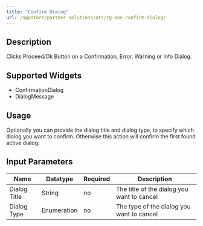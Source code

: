 ```yaml
---
title: "Confirm Dialog"
url: /appstore/partner-solutions/ats/rg-one-confirm-dialog/
---
```


## Description

Clicks Proceed/Ok Button on a Confirmation, Error, Warning or Info Dialog.

## Supported Widgets

* ConfirmationDialog
* DialogMessage

## Usage

Optionally you can provide the dialog title and dialog type, to specify which dialog you want to confirm. Otherwise this action will confirm the first found active dialog.

## Input Parameters

Name | Datatype | Required | Description
--- | --- | --- | ---
Dialog Title | String | no | The title of the dialog you want to cancel
Dialog Type | Enumeration | no | The type of the dialog you want to cancel
